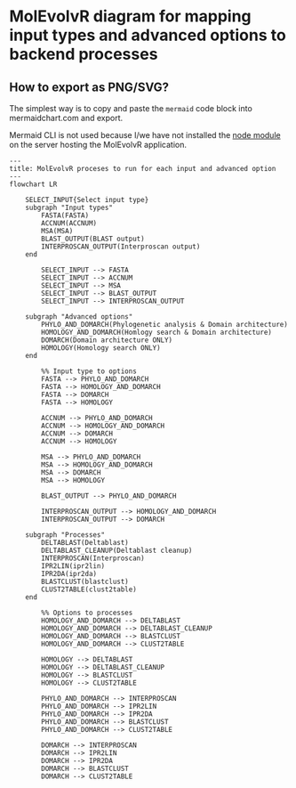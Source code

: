 # MolEvolvR diagram for mapping input types and advanced options to backend processes

## How to export as PNG/SVG?

The simplest way is to copy and paste the `mermaid` code block into mermaidchart.com and export.

Mermaid CLI is not used because I/we have not installed the [node module](https://github.com/mermaid-js/mermaid-cli/tree/master#mermaid-cli) 
on the server hosting the MolEvolvR application.

```mermaid
---
title: MolEvolvR proceses to run for each input and advanced option
---
flowchart LR

    SELECT_INPUT{Select input type}
    subgraph "Input types"
        FASTA(FASTA)
        ACCNUM(ACCNUM)
        MSA(MSA)
        BLAST_OUTPUT(BLAST output)
        INTERPROSCAN_OUTPUT(Interproscan output)
    end

        SELECT_INPUT --> FASTA
        SELECT_INPUT --> ACCNUM
        SELECT_INPUT --> MSA
        SELECT_INPUT --> BLAST_OUTPUT
        SELECT_INPUT --> INTERPROSCAN_OUTPUT
    
    subgraph "Advanced options"
        PHYLO_AND_DOMARCH(Phylogenetic analysis & Domain architecture)
        HOMOLOGY_AND_DOMARCH(Homlogy search & Domain architecture)
        DOMARCH(Domain architecture ONLY)
        HOMOLOGY(Homology search ONLY)
    end

        %% Input type to options
        FASTA --> PHYLO_AND_DOMARCH
        FASTA --> HOMOLOGY_AND_DOMARCH
        FASTA --> DOMARCH
        FASTA --> HOMOLOGY

        ACCNUM --> PHYLO_AND_DOMARCH
        ACCNUM --> HOMOLOGY_AND_DOMARCH
        ACCNUM --> DOMARCH
        ACCNUM --> HOMOLOGY

        MSA --> PHYLO_AND_DOMARCH
        MSA --> HOMOLOGY_AND_DOMARCH
        MSA --> DOMARCH
        MSA --> HOMOLOGY
        
        BLAST_OUTPUT --> PHYLO_AND_DOMARCH
        
        INTERPROSCAN_OUTPUT --> HOMOLOGY_AND_DOMARCH
        INTERPROSCAN_OUTPUT --> DOMARCH
        
    subgraph "Processes"
        DELTABLAST(Deltablast)
        DELTABLAST_CLEANUP(Deltablast cleanup)
        INTERPROSCAN(Interproscan)
        IPR2LIN(ipr2lin)
        IPR2DA(ipr2da)
        BLASTCLUST(blastclust)
        CLUST2TABLE(clust2table)
    end

        %% Options to processes
        HOMOLOGY_AND_DOMARCH --> DELTABLAST
        HOMOLOGY_AND_DOMARCH --> DELTABLAST_CLEANUP
        HOMOLOGY_AND_DOMARCH --> BLASTCLUST
        HOMOLOGY_AND_DOMARCH --> CLUST2TABLE

        HOMOLOGY --> DELTABLAST
        HOMOLOGY --> DELTABLAST_CLEANUP
        HOMOLOGY --> BLASTCLUST
        HOMOLOGY --> CLUST2TABLE

        PHYLO_AND_DOMARCH --> INTERPROSCAN
        PHYLO_AND_DOMARCH --> IPR2LIN
        PHYLO_AND_DOMARCH --> IPR2DA
        PHYLO_AND_DOMARCH --> BLASTCLUST
        PHYLO_AND_DOMARCH --> CLUST2TABLE

        DOMARCH --> INTERPROSCAN
        DOMARCH --> IPR2LIN
        DOMARCH --> IPR2DA
        DOMARCH --> BLASTCLUST
        DOMARCH --> CLUST2TABLE

```
